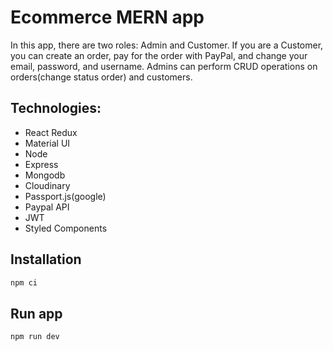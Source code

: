 # Ecommerce MERN app

In this app, there are two roles: Admin and Customer. If you are a Customer, you can create an order, pay for the order with PayPal, and change your email, password, and username. Admins can perform CRUD operations on orders(change status order) and customers.


## Technologies:

- React Redux
- Material UI
- Node
- Express 
- Mongodb 
- Cloudinary 
- Passport.js(google) 
- Paypal API
- JWT
- Styled Components

## Installation

```bash
npm ci
```

## Run app
```bash
npm run dev
```